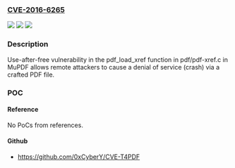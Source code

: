 ### [CVE-2016-6265](https://cve.mitre.org/cgi-bin/cvename.cgi?name=CVE-2016-6265)
![](https://img.shields.io/static/v1?label=Product&message=n%2Fa&color=blue)
![](https://img.shields.io/static/v1?label=Version&message=n%2Fa&color=blue)
![](https://img.shields.io/static/v1?label=Vulnerability&message=n%2Fa&color=brighgreen)

### Description

Use-after-free vulnerability in the pdf_load_xref function in pdf/pdf-xref.c in MuPDF allows remote attackers to cause a denial of service (crash) via a crafted PDF file.

### POC

#### Reference
No PoCs from references.

#### Github
- https://github.com/0xCyberY/CVE-T4PDF

